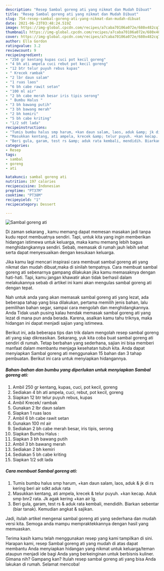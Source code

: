 ```yaml
---
description: "Resep Sambal goreng ati yang nikmat dan Mudah Dibuat"
title: "Resep Sambal goreng ati yang nikmat dan Mudah Dibuat"
slug: 754-resep-sambal-goreng-ati-yang-nikmat-dan-mudah-dibuat
date: 2021-06-23T03:48:24.519Z
image: https://img-global.cpcdn.com/recipes/a7caba70106a072e/680x482cq70/sambal-goreng-ati-foto-resep-utama.jpg
thumbnail: https://img-global.cpcdn.com/recipes/a7caba70106a072e/680x482cq70/sambal-goreng-ati-foto-resep-utama.jpg
cover: https://img-global.cpcdn.com/recipes/a7caba70106a072e/680x482cq70/sambal-goreng-ati-foto-resep-utama.jpg
author: Ella Gordon
ratingvalue: 3.2
reviewcount: 9
recipeingredient:
- "250 gr kentang kupas cuci pot kecil goreng"
- "4 bh ati ampela cuci rebut pot kecil goreng"
- "12 btr telur puyuh rebus kupas"
- " Krecek rambak"
- "2 lbr daun salam"
- "1 ruas laos"
- "6 bh cabe rawit setan"
- "100 ml air"
- "2 bh cabe merah besar iris tipis serong"
- " Bumbu Halus "
- "3 bh bawang putih"
- "3 bh bawang merah"
- "2 bh kemiri"
- "5 bh cabe kriting"
- "1/2 sdt lada"
recipeinstructions:
- "Tumis bumbu halus smp harum, +kan daun salam, laos, aduk &amp; jk di rs kering beri air sdkt aduk rata"
- "Masukkan kentang, ati ampela, krecek &amp; telur puyuh. +kan kecap. Aduk smp bnr2 rata. Jk agak kering +kan air lg."
- "Beri gula, garam, test rs &amp; aduk rata kembali, mendidih. Biarkan sebentar (biar tanak). Kemudian angkat &amp; sajikan."
categories:
- Resep
tags:
- sambal
- goreng
- ati

katakunci: sambal goreng ati 
nutrition: 197 calories
recipecuisine: Indonesian
preptime: "PT37M"
cooktime: "PT38M"
recipeyield: "1"
recipecategory: Dessert

---
```



![Sambal goreng ati](https://img-global.cpcdn.com/recipes/a7caba70106a072e/680x482cq70/sambal-goreng-ati-foto-resep-utama.jpg)

Di zaman  sekarang , kamu memang dapat memesan masakan jadi tanpa kudu repot membuatnya sendiri. Tapi, untuk kita yang ingin memberikan hidangan istimewa untuk keluarga, maka kamu memang lebih bagus menghidangkannya sendiri. Sebab, memasak di rumah jauh lebih sehat serta dapat menyesuaikan dengan kesukaan keluarga.

Jika kamu lagi mencari inspirasi cara membuat sambal goreng ati yang nikmat dan mudah dibuat,maka di sinilah tempatnya. Cara membuat sambal goreng ati  sebenarnya gampang dilakukan jika kamu memasaknya dengan hati-hati. Tapi, kamu jangan khawatir akan tidak berhasil dalam melakukannya 
sebab di artikel ini kami akan mengulas sambal goreng ati dengan tepat.  



Nah untuk anda yang akan memasak sambal goreng ati yang lezat, ada beberapa tahap yang bisa dilakukan, pertama memilih jenis bahan, lalu pemilihan bahan segar, sampai cara mengolah dan menghidangkannya. Anda Tidak usah pusing kalau hendak memasak sambal goreng ati yang lezat di mana pun anda berada. Karena, asalkan kamu  tahu triknya, maka hidangan ini dapat menjadi sajian yang istimewa.

Berikut ini, ada beberapa tips dan trik dalam mengolah resep sambal goreng ati yang siap dikreasikan. Sekarang, yuk kita coba buat sambal goreng ati sendiri di rumah. Tetap berbahan yang sederhana, sajian ini bisa memberi manfaat dalam membantu menjaga kesehatan tubuh kita. Anda dapat menyiapkan Sambal goreng ati menggunakan 15 bahan dan 3 tahap pembuatan. Berikut ini cara untuk menyiapkan hidangannya.

<!--inarticleads1-->

##### Bahan-bahan dan bumbu yang diperlukan untuk menyiapkan Sambal goreng ati:

1. Ambil 250 gr kentang, kupas, cuci, pot kecil, goreng
1. Sediakan 4 bh ati ampela, cuci, rebut, pot kecil, goreng
1. Siapkan 12 btr telur puyuh rebus, kupas
1. Ambil  Krecek/ rambak
1. Gunakan 2 lbr daun salam
1. Siapkan 1 ruas laos
1. Ambil 6 bh cabe rawit setan
1. Gunakan 100 ml air
1. Sediakan 2 bh cabe merah besar, iris tipis, serong
1. Siapkan  Bumbu Halus :
1. Siapkan 3 bh bawang putih
1. Ambil 3 bh bawang merah
1. Sediakan 2 bh kemiri
1. Sediakan 5 bh cabe kriting
1. Siapkan 1/2 sdt lada




<!--inarticleads2-->

##### Cara membuat Sambal goreng ati:

1. Tumis bumbu halus smp harum, +kan daun salam, laos, aduk &amp; jk di rs kering beri air sdkt aduk rata
1. Masukkan kentang, ati ampela, krecek &amp; telur puyuh. +kan kecap. Aduk smp bnr2 rata. Jk agak kering +kan air lg.
1. Beri gula, garam, test rs &amp; aduk rata kembali, mendidih. Biarkan sebentar (biar tanak). Kemudian angkat &amp; sajikan.




Jadi, itulah artikel mengenai  sambal goreng ati  yang sederhana dan mudah versi kita. Semoga anda mampu mempraktekkannya dengan hasil yang memuaskan. 

Terima kasih kamu telah menggunakan resep yang kami tampilkan di sini. Harapan kami, resep  Sambal goreng ati yang mudah di atas dapat membantu Anda menyiapkan hidangan yang nikmat untuk keluarga/teman ataupun menjadi ide bagi Anda yang berkeinginan untuk berbisnis kuliner. Gimana nih? Gampang kan? Itulah resep sambal goreng ati yang bisa Anda lakukan di rumah. Selamat mencoba!

